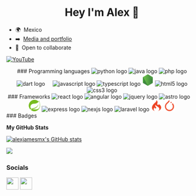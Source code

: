 <h1 align="center"> 
Hey I'm Alex 👾
</h1>

<div align="left">

* 🌍  Mexico
* ➡️  [Media and portfolio](https://alexjamesmx.dev/)
* 🤝  Open to collaborate   

</div>

[![YouTube](https://img.shields.io/badge/YouTube-Subscribe-red?style=for-the-badge&logo=youtube&logoColor=white)](https://www.youtube.com/channel/UCcoEuHR-gnDLqAgN4w27WOw)


<div align="center">
### Programming languages

  <img src="https://cdn.jsdelivr.net/gh/devicons/devicon/icons/python/python-original.svg" height="30" alt="python logo"  />
  <img src="https://cdn.jsdelivr.net/gh/devicons/devicon/icons/java/java-original.svg" height="30" alt="java logo"  />
  <img src="https://cdn.jsdelivr.net/gh/devicons/devicon/icons/php/php-original.svg" height="30" alt="php logo"  />
  <img src="https://cdn.jsdelivr.net/gh/devicons/devicon/icons/dart/dart-original.svg" height="30" alt="dart logo"  />

  <img width="12" />

  <img src="https://cdn.jsdelivr.net/gh/devicons/devicon/icons/javascript/javascript-original.svg" height="30" alt="javascript logo"  />
  <img src="https://cdn.jsdelivr.net/gh/devicons/devicon/icons/typescript/typescript-original.svg" height="30" alt="typescript logo"  />
  <img src="https://github.com/devicons/devicon/blob/master/icons/nodejs/nodejs-original.svg" height="30" alt="nodejs logo"  />
  <img src="https://cdn.jsdelivr.net/gh/devicons/devicon/icons/html5/html5-original.svg" height="30" alt="html5 logo"  />
  <img src="https://cdn.jsdelivr.net/gh/devicons/devicon/icons/css3/css3-original.svg" height="30" alt="css3 logo"  />
</div>

<div align="center">
### Frameworks
  <img src="https://cdn.jsdelivr.net/gh/devicons/devicon/icons/react/react-original.svg" height="30" alt="react logo"  />
  <img src="https://cdn.jsdelivr.net/gh/devicons/devicon/icons/angular/angular-original.svg" height="30" alt="angular logo"  />
  <img src="https://cdn.jsdelivr.net/gh/devicons/devicon/icons/jquery/jquery-original.svg" height="30" alt="jquery logo"  />
  <img src="https://cdn.jsdelivr.net/gh/devicons/devicon/icons/astro/astro-original.svg" height="30" alt="astro logo"  />
  
  <img width="12" />

  <img src="https://github.com/devicons/devicon/blob/master/icons/spring/spring-original.svg" height="30" alt="express logo"  />
  <img src="https://cdn.jsdelivr.net/gh/devicons/devicon/icons/express/express-original.svg" height="30" alt="express logo"  />
  <img src="https://cdn.jsdelivr.net/gh/devicons/devicon/icons/nextjs/nextjs-original.svg" height="30" alt="nexjs logo"  />
  <img src="https://cdn.jsdelivr.net/gh/devicons/devicon/icons/laravel/laravel-original.svg" height="30" alt="laravel logo"  />
  <img src="https://github.com/devicons/devicon/blob/master/icons/codeigniter/codeigniter-plain.svg" height="30" alt="codeigniter logo"  />
  <img src="https://github.com/devicons/devicon/blob/master/icons/pytorch/pytorch-original.svg" height="30" alt="pytorch logo"  />
</div>
### Badges

<b>My GitHub Stats</b>

<a href="http://www.github.com/alexjamesmx"><img src="https://github-readme-stats.vercel.app/api?username=alexjamesmx&show_icons=true&hide=&count_private=true&title_color=f97316&text_color=ffffff&icon_color=6366f1&bg_color=22272e&hide_border=true&show_icons=true" alt="alexjamesmx's GitHub stats" /></a>

<a href="http://www.github.com/alexjamesmx"><img src="https://github-readme-streak-stats.herokuapp.com/?user=alexjamesmx&stroke=ffffff&background=22272e&ring=f97316&fire=f97316&currStreakNum=ffffff&currStreakLabel=f97316&sideNums=ffffff&sideLabels=ffffff&dates=ffffff&hide_border=true" /></a>

### Socials

<p align="left"> 
<a href="https://www.github.com/alexjamesmx" target="_blank" rel="noreferrer"><img src="https://raw.githubusercontent.com/danielcranney/readme-generator/main/public/icons/socials/github.svg" width="32" height="32" /></a>
<a href="https://www.linkedin.com/in/alexjamesmx" target="_blank" rel="noreferrer"><img src="https://raw.githubusercontent.com/danielcranney/readme-generator/main/public/icons/socials/linkedin.svg" width="32" height="32" /></a>
</p>

